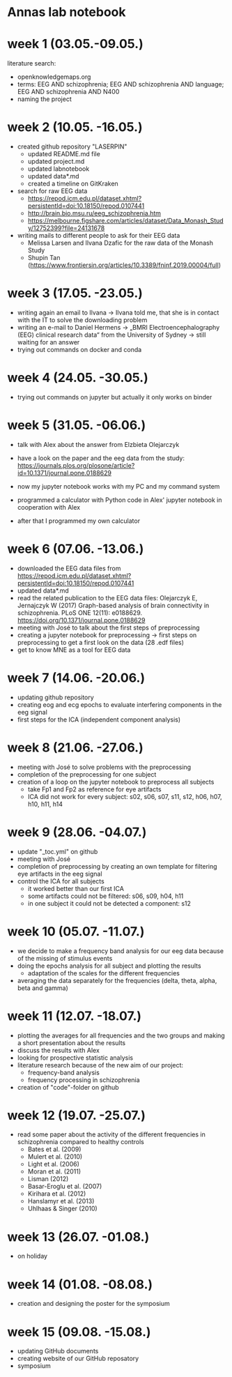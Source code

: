 
# Annas lab notebook

# week 1 (03.05.-09.05.)
literature search:
 - openknowledgemaps.org
 - terms: EEG AND schizophrenia; EEG AND schizophrenia AND language; EEG AND schizophrenia AND N400
 - naming the project 

# week 2 (10.05. -16.05.)
* created github repository "LASERPIN"
  * updated README.md file
  * updated project.md
  * updated labnotebook
  * updated data*.md
  * created a timeline on GitKraken
* search for raw EEG data
  * https://repod.icm.edu.pl/dataset.xhtml?persistentId=doi:10.18150/repod.0107441
  * http://brain.bio.msu.ru/eeg_schizophrenia.htm
  * https://melbourne.figshare.com/articles/dataset/Data_Monash_Study/12752399?file=24131678
* writing mails to different people to ask for their EEG data
  * Melissa Larsen and Ilvana Dzafic for the raw data of the Monash Study 
  * Shupin Tan (https://www.frontiersin.org/articles/10.3389/fninf.2019.00004/full)

# week 3 (17.05. -23.05.)
* writing again an email to Ilvana -> Ilvana told me, that she is in contact with the IT to solve the downloading problem
* writing an e-mail to Daniel Hermens -> „BMRI Electroencephalography (EEG) clinical research data“ from the University of Sydney -> still waiting for an answer
* trying out commands on docker and conda

# week 4 (24.05. -30.05.)
* trying out commands on jupyter but actually it only works on binder 

# week 5 (31.05. -06.06.)
* talk with Alex about the answer from Elzbieta Olejarczyk
* have a look on the paper and the eeg data from the study: https://journals.plos.org/plosone/article?id=10.1371/journal.pone.0188629

* now my jupyter notebook works with my PC and my command system

* programmed a calculator with Python code in Alex' jupyter notebook in cooperation with Alex
* after that I programmed my own calculator

# week 6 (07.06. -13.06.)
* downloaded the EEG data files from https://repod.icm.edu.pl/dataset.xhtml?persistentId=doi:10.18150/repod.0107441
* updated data*.md
* read the related publication to the EEG data files: Olejarczyk E, Jernajczyk W (2017) Graph-based analysis of brain connectivity in schizophrenia. PLoS ONE 12(11): e0188629. https://doi.org/10.1371/journal.pone.0188629
* meeting with José to talk about the first steps of preprocessing
* creating a jupyter notebook for preprocessing -> first steps on preprocessing to get a first look on the data (28 .edf files)
* get to know MNE as a tool for EEG data

# week 7 (14.06. -20.06.)
* updating github repository
* creating eog and ecg epochs to evaluate interfering components in the eeg signal 
* first steps for the ICA (independent component analysis)

# week 8 (21.06. -27.06.)
* meeting with José to solve problems with the preprocessing
* completion of the preprocessing for one subject
* creation of a loop on the jupyter notebook to preprocess all subjects
  * take Fp1 and Fp2 as reference for eye artifacts
  * ICA did not work for every subject: s02, s06, s07, s11, s12, h06, h07, h10, h11, h14 

# week 9 (28.06. -04.07.)
* update "_toc.yml" on github 
* meeting with José 
* completion of preprocessing by creating an own template for filtering eye artifacts in the eeg signal
* control the ICA for all subjects
  * it worked better than our first ICA
  * some artifacts could not be filtered: s06, s09, h04, h11
  * in one subject it could not be detected a component: s12

# week 10 (05.07. -11.07.)
* we decide to make a frequency band analysis for our eeg data because of the missing of stimulus events
* doing the epochs analysis for all subject and plotting the results 
  * adaptation of the scales for the different frequencies
* averaging the data separately for the frequencies (delta, theta, alpha, beta and gamma)

# week 11 (12.07. -18.07.)
* plotting the averages for all frequencies and the two groups and making a short presentation about the results
* discuss the results with Alex 
* looking for prospective statistic analysis 
* literature research because of the new aim of our project:
  * frequency-band analysis
  * frequency processing in schizophrenia
* creation of "code"-folder on github

# week 12 (19.07. -25.07.)
* read some paper about the activity of the different frequencies in schizophrenia compared to healthy controls
  * Bates et al. (2009)
  * Mulert et al. (2010)
  * Light et al. (2006)
  * Moran et al. (2011)
  * Lisman (2012)
  * Basar-Eroglu et al. (2007)
  * Kirihara et al. (2012)
  * Hanslamyr et al. (2013)
  * Uhlhaas & Singer (2010)

# week 13 (26.07. -01.08.)
* on holiday

# week 14 (01.08. -08.08.)
* creation and designing the poster for the symposium

# week 15 (09.08. -15.08.)
* updating GitHub documents
* creating website of our GitHub reposatory
* symposium

